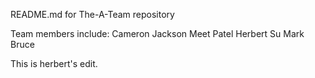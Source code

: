 README.md for The-A-Team repository

Team members include:
Cameron Jackson
Meet Patel
Herbert Su
Mark Bruce

This is herbert's edit.
